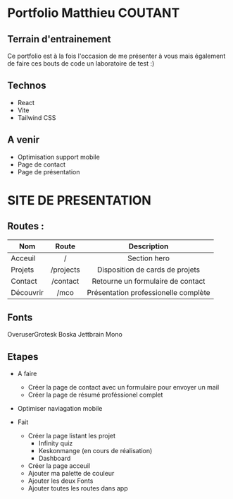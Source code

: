 # Portfolio Matthieu COUTANT

## Terrain d'entrainement
Ce portfolio est à la fois l'occasion de me présenter à vous mais également de faire ces bouts de code un laboratoire de test :) 


## Technos
- React
- Vite
- Tailwind CSS


## A venir
- Optimisation support mobile
- Page de contact
- Page de présentation





# SITE DE PRESENTATION

## Routes :
|   Nom   |   Route |   Description |
|---    |:-:    |:-:    |
| Acceuil | / | Section hero |
| Projets | /projects | Disposition de cards de projets |
| Contact | /contact | Retourne un formulaire de contact |
| Découvrir | /mco | Présentation professionelle complète |

## Fonts
OveruserGrotesk
Boska
Jettbrain Mono

## Etapes
* A faire
  * Créer la page de contact avec un formulaire pour envoyer un mail
  * Créer la page de résumé proféssionel complet
* Optimiser naviagation mobile

* Fait
  * Créer la page listant les projet 
    * Infinity quiz 
    * Keskonmange (en cours de réalisation)
    * Dashboard
  * Créer la page acceuil 
  * Ajouter ma palette de couleur
  * Ajouter les deux Fonts
  * Ajouter toutes les routes dans app